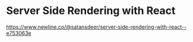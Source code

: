 # Server Side Rendering with React

https://www.newline.co/@satansdeer/server-side-rendering-with-react--e753063e